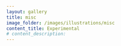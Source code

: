 ```yaml
---
layout: gallery
title: misc
image_folder: /images/illustrations/misc
content_title: Experimental 
# content_description: 
---
```

